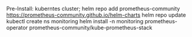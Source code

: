 Pre-Install: 
kuberntes cluster;
helm repo add prometheus-community https://prometheus-community.github.io/helm-charts
helm repo update
kubectl create ns monitoring
helm install -n monitoring prometheus-operator prometheus-community/kube-prometheus-stack
